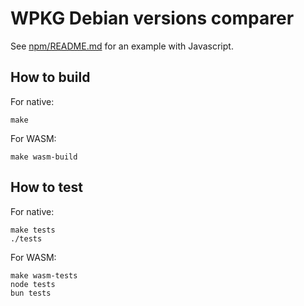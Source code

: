 # WPKG Debian versions comparer

See [npm/README.md](npm/README.md) for an example with Javascript.

## How to build

For native:

```
make
```

For WASM:

```
make wasm-build
```

## How to test

For native:

```
make tests
./tests
```

For WASM:

```
make wasm-tests
node tests
bun tests
```

